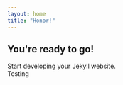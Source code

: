 ```yaml
---
layout: home
title: "Honor!"
---
```

<link rel="stylesheet" href="/assets/css/typing.css">
<script src="/assets/js/typing.js"></script>
<h2>You're ready to go!</h2>
Start developing your Jekyll website.

<div class="typing-container">
  <span id="sentence" class="sentence">Testing</span>
  <span id="feature-text"></span>
  <span class="input-cursor"></span>
</div>
